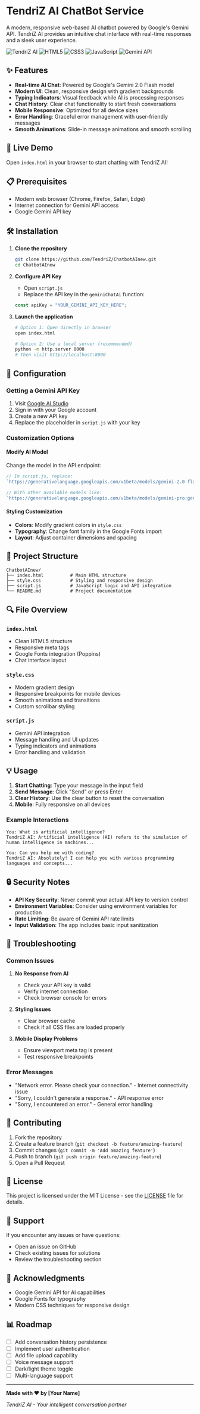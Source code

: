# TendriZ AI ChatBot Service

A modern, responsive web-based AI chatbot powered by Google's Gemini API. TendriZ AI provides an intuitive chat interface with real-time responses and a sleek user experience.

![TendriZ AI](https://img.shields.io/badge/AI-Chatbot-blue)
![HTML5](https://img.shields.io/badge/HTML5-E34F26?logo=html5&logoColor=white)
![CSS3](https://img.shields.io/badge/CSS3-1572B6?logo=css3&logoColor=white)
![JavaScript](https://img.shields.io/badge/JavaScript-F7DF1E?logo=javascript&logoColor=black)
![Gemini API](https://img.shields.io/badge/Gemini-API-orange)

## ✨ Features

- **Real-time AI Chat**: Powered by Google's Gemini 2.0 Flash model
- **Modern UI**: Clean, responsive design with gradient backgrounds
- **Typing Indicators**: Visual feedback while AI is processing responses
- **Chat History**: Clear chat functionality to start fresh conversations
- **Mobile Responsive**: Optimized for all device sizes
- **Error Handling**: Graceful error management with user-friendly messages
- **Smooth Animations**: Slide-in message animations and smooth scrolling

## 🚀 Live Demo

Open `index.html` in your browser to start chatting with TendriZ AI!

## 📋 Prerequisites

- Modern web browser (Chrome, Firefox, Safari, Edge)
- Internet connection for Gemini API access
- Google Gemini API key

## 🛠️ Installation

1. **Clone the repository**
   ```bash
   git clone https://github.com/TendriZ/ChatbotAInew.git
   cd ChatbotAInew
   ```

2. **Configure API Key**
   - Open `script.js`
   - Replace the API key in the `geminiChatAi` function:
   ```javascript
   const apiKey = "YOUR_GEMINI_API_KEY_HERE";
   ```

3. **Launch the application**
   ```bash
   # Option 1: Open directly in browser
   open index.html
   
   # Option 2: Use a local server (recommended)
   python -m http.server 8000
   # Then visit http://localhost:8000
   ```

## 🔧 Configuration

### Getting a Gemini API Key

1. Visit [Google AI Studio](https://aistudio.google.com/)
2. Sign in with your Google account
3. Create a new API key
4. Replace the placeholder in `script.js` with your key

### Customization Options

#### Modify AI Model
Change the model in the API endpoint:
```javascript
// In script.js, replace:
`https://generativelanguage.googleapis.com/v1beta/models/gemini-2.0-flash:generateContent?key=${apiKey}`

// With other available models like:
`https://generativelanguage.googleapis.com/v1beta/models/gemini-pro:generateContent?key=${apiKey}`
```

#### Styling Customization
- **Colors**: Modify gradient colors in `style.css`
- **Typography**: Change font family in the Google Fonts import
- **Layout**: Adjust container dimensions and spacing

## 📁 Project Structure

```
ChatbotAInew/
├── index.html          # Main HTML structure
├── style.css           # Styling and responsive design
├── script.js           # JavaScript logic and API integration
└── README.md           # Project documentation
```

## 🔍 File Overview

### `index.html`
- Clean HTML5 structure
- Responsive meta tags
- Google Fonts integration (Poppins)
- Chat interface layout

### `style.css`
- Modern gradient design
- Responsive breakpoints for mobile devices
- Smooth animations and transitions
- Custom scrollbar styling

### `script.js`
- Gemini API integration
- Message handling and UI updates
- Typing indicators and animations
- Error handling and validation

## 💡 Usage

1. **Start Chatting**: Type your message in the input field
2. **Send Message**: Click "Send" or press Enter
3. **Clear History**: Use the clear button to reset the conversation
4. **Mobile**: Fully responsive on all devices

### Example Interactions

```
You: What is artificial intelligence?
TendriZ AI: Artificial intelligence (AI) refers to the simulation of human intelligence in machines...

You: Can you help me with coding?
TendriZ AI: Absolutely! I can help you with various programming languages and concepts...
```

## 🔒 Security Notes

- **API Key Security**: Never commit your actual API key to version control
- **Environment Variables**: Consider using environment variables for production
- **Rate Limiting**: Be aware of Gemini API rate limits
- **Input Validation**: The app includes basic input sanitization

## 🐛 Troubleshooting

### Common Issues

1. **No Response from AI**
   - Check your API key is valid
   - Verify internet connection
   - Check browser console for errors

2. **Styling Issues**
   - Clear browser cache
   - Check if all CSS files are loaded properly

3. **Mobile Display Problems**
   - Ensure viewport meta tag is present
   - Test responsive breakpoints

### Error Messages

- "Network error. Please check your connection." - Internet connectivity issue
- "Sorry, I couldn't generate a response." - API response error
- "Sorry, I encountered an error." - General error handling

## 🌟 Contributing

1. Fork the repository
2. Create a feature branch (`git checkout -b feature/amazing-feature`)
3. Commit changes (`git commit -m 'Add amazing feature'`)
4. Push to branch (`git push origin feature/amazing-feature`)
5. Open a Pull Request

## 📄 License

This project is licensed under the MIT License - see the [LICENSE](LICENSE) file for details.

## 🤝 Support

If you encounter any issues or have questions:
- Open an issue on GitHub
- Check existing issues for solutions
- Review the troubleshooting section

## 🙏 Acknowledgments

- Google Gemini API for AI capabilities
- Google Fonts for typography
- Modern CSS techniques for responsive design

## 📊 Roadmap

- [ ] Add conversation history persistence
- [ ] Implement user authentication
- [ ] Add file upload capability
- [ ] Voice message support
- [ ] Dark/light theme toggle
- [ ] Multi-language support

---

**Made with ❤️ by [Your Name]**

*TendriZ AI - Your intelligent conversation partner*